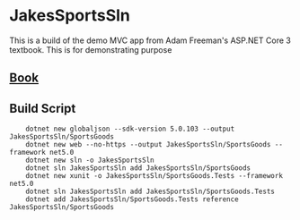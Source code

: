 # JakesSportsSln
This is a build of the demo MVC app from Adam Freeman's ASP.NET Core 3 textbook. This is for demonstrating purpose
## [Book](https://www.apress.com/gp/book/9781484254394)

## Build Script

        dotnet new globaljson --sdk-version 5.0.103 --output JakesSportsSln/SportsGoods
        dotnet new web --no-https --output JakesSportsSln/SportsGoods --framework net5.0
        dotnet new sln -o JakesSportsSln
        dotnet sln JakesSportsSln add JakesSportsSln/SportsGoods
        dotnet new xunit -o JakesSportsSln/SportsGoods.Tests --framework net5.0
        dotnet sln JakesSportsSln add JakesSportsSln/SportsGoods.Tests 
        dotnet add JakesSportsSln/SportsGoods.Tests reference JakesSportsSln/SportsGoods 
